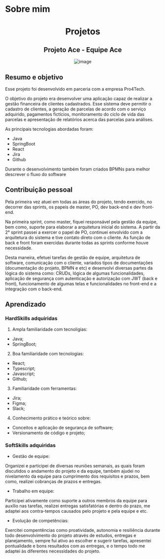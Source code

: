 

# Sobre mim
<div align="center">
  
# Projetos
  
</div>
<div align="center">
  
## Projeto Ace - Equipe Ace

</div>

<div align="center">

![image](https://github.com/CaioVitorDias1/portifolio-GAP/assets/79228873/86a85530-3e32-416e-868c-596ebbf6ca15)


</div>

## Resumo e objetivo
Esse projeto foi desenvolvido em parceria com a empresa Pro4Tech.

O objetivo do projeto era desenvolver uma aplicação capaz de realizar a gestão financeira de clientes cadastrados. Esse sistema deve permitir o cadastro de clientes, a geração de parcelas de acordo com o serviço adquirido, pagamentos fictícios, monitoramento do ciclo de vida das parcelas e apresentação de relatórios acerca das parcelas para análises.

As principais tecnologias abordadas foram:
- Java
- SpringBoot
- React
- Jira
- Github

Durante o desenvolvimento também foram criados BPMNs para melhor descrever o fluxo do software

## Contribuição pessoal
Pela primeira vez atuei em todas as áreas do projeto, tendo exercido, no decorrer das sprints, os papeis de master, PO, dev back-end e dev front-end.

Na primeira sprint, como master, fiquei responsável pela gestão da equipe, bem como, suporte para elaborar a arquitetura inicial do sistema. A partir da 2° sprint passei a exercer o papel de PO, continuei envolvido com a arquitetura do sistema e tive contato direto com o cliente. As função de back e front foram exercidas durante todas as sprints conforme houve necessidade.

Desta maneira, efetuei tarefas de gestão de equipe, arquitetura de software, comunicação com o cliente, variados tipos de documentações (documentação do projeto, BPMN e etc) e desenvolvi diversas partes da lógica do sistema como: CRUDs, lógica de algumas funcionalidades, aplicação de segurança com autenticação e autorização com JWT (back e front), funcionamento de algumas telas e funcionalidades no front-end e a integração com o back-end.

## Aprendizado
### HardSkills adquiridas
1. Ampla familiaridade com tecnoligias:
- Java;
- SpringBoot;

2. Boa familiaridade com tecnologias:
- React;
- Typescript;
- Javascript;
- Github;

3. Familiaridade com ferramentas:
- Jira;
- Figma;
- Slack;

4. Conhecimento prático e teórico sobre:
- Conceitos e aplicação de segurança de software;
- Versionamento de código e projeto;

### SoftSkills adquiridas
- Gestão de equipe:

Organizei e participei de diversas reuniões semanais, as quais foram discutidos o andamento do projeto e da equipe, também ajudei no nivelamento da equipe para cumprimento dos requisitos e prazos, bem como, realizei cobranças de prazos e entregas.

- Trabalho em equipe:

Participei ativamente como suporte a outros membros da equipe para auxílio nas tarefas, realizei entregas satisfatórias e dentro do prazo, me adaptei aos contra-tempos causados pelo projeto e pela equipe e etc. 

- Evolução de competências:

Exercitei compentências como proatividade, autonomia e resiliência durante todo desenvolvimento do projeto através de estudos, entregas e planejamento, sempre fui ativo ao escolher e sugerir tarefas, apresentei pontualidade e bons resultados com as entregas, e o tempo todo me adaptei às diferentes necessidades do projeto.
